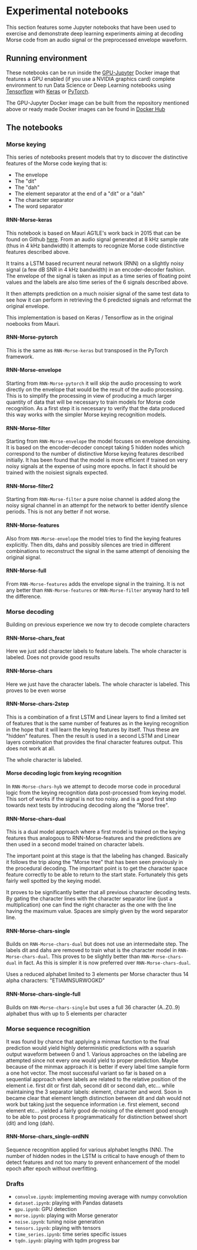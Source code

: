 # Experimental notebooks

This section features some Jupyter notebooks that have been used to exercise and demonstrate deep learning experiments aiming at decoding Morse code from an audio signal or the preprocessed envelope waveform.

## Running environment

These notebooks can be run inside the [GPU-Jupyter](https://github.com/iot-salzburg/gpu-jupyter) Docker image that features a GPU enabled (if you use a NVIDIA graphics card) complete environment to run Data Science or Deep Learning notebooks using [Tensorflow](https://www.tensorflow.org/) with [Keras](https://keras.io/) or [PyTorch](https://pytorch.org/).

The GPU-Jupyter Docker image can be built from the repository mentioned above or ready made Docker images can be found in [Docker Hub](https://hub.docker.com/r/cschranz/gpu-jupyter)

## The notebooks

### Morse keying

This series of notebooks present models that try to discover the distinctive features of the Morse code keying that is:

  - The envelope
  - The "dit"
  - The "dah"
  - The element separator at the end of a "dit" or a "dah"
  - The character separator
  - The word separator

#### RNN-Morse-keras

This notebook is based on Mauri AG1LE's work back in 2015 that can be found on Github [here](https://github.com/ag1le/RNN-Morse). From an audio signal generated at 8 kHz sample rate (thus in 4 kHz bandwidth) it attempts to recognize Morse code distinctive features described above.

It trains a LSTM based recurrent neural network (RNN) on a slightly noisy signal (a few dB SNR in 4 kHz bandwidth) in an encoder-decoder fashion. The envelope of the signal is taken as input as a time series of floating point values and the labels are also time series of the 6 signals described above.

It then attempts prediction on a much noisier signal of the same test data to see how it can perform in retrieving the 6 predicted signals and reformat the original envelope.

This implementation is based on Keras / Tensorflow as in the original noebooks from Mauri.

#### RNN-Morse-pytorch

This is the same as `RNN-Morse-keras` but transposed in the PyTorch framework.

#### RNN-Morse-envelope

Starting from `RNN-Morse-pytorch` it will skip the audio processing to work directly on the envelope that would be the result of the audio processing. This is to simplify the processing in view of producing a much larger quantity of data that will be necessary to train models for Morse code recognition. As a first step it is necessary to verify that the data produced this way works with the simpler Morse keying recognition models.

#### RNN-Morse-filter

Starting from `RNN-Morse-envelope` the model focuses on envelope denoising. It is based on the encoder-decoder concept taking 5 hidden nodes which correspond to the number of distinctive Morse keying features described initially. It has been found that the model is more efficient if trained on very noisy signals at the expense of using more epochs. In fact it should be trained with the noisiest signals expected.

#### RNN-Morse-filter2

Starting from `RNN-Morse-filter` a pure noise channel is added along the noisy signal channel in an attempt for the network to better identify silence periods. This is not any better if not worse.

#### RNN-Morse-features

Also from `RNN-Morse-envelope` the model tries to find the keying features explicitly. Then dits, dahs and possibly silences are tried in different combinations to reconstruct the signal in the same attempt of denoising the original signal.

#### RNN-Morse-full

From `RNN-Morse-features` adds the envelope signal in the training. It is not any better than `RNN-Morse-features` or `RNN-Morse-filter` anyway hard to tell the difference.

### Morse decoding

Building on previous experience we now try to decode complete characters

#### RNN-Morse-chars_feat

Here we just add character labels to feature labels. The whole character is labeled. Does not provide good results

#### RNN-Morse-chars

Here we just have the character labels.  The whole character is labeled.  This proves to be even worse

#### RNN-Morse-chars-2step

This is a combination of a first LSTM and Linear layers to find a limited set of features that is the same number of features as in the keying recognition in the hope that it will learn the keying features by itself. Thus these are "hidden" features. Then the result is used in a second LSTM and Linear layers combination that provides the final character features output. This does not work at all.

The whole character is labeled.

#### Morse decoding logic from keying recognition

In `RNN-Morse-chars-hyb` we attempt to decode morse code in procedural logic from the keying recognition data post-processed from keying model. This sort of works if the signal is not too noisy. and is a good first step towards next tests by introducing decoding along the "Morse tree".

#### RNN-Morse-chars-dual

This is a dual model approach where a first model is trained on the keying features thus analogous to RNN-Morse-features and the predictions are then used in a second model trained on character labels.

The important point at this stage is that the labeling has changed. Basically it follows the trip along the "Morse tree" that has been seen previously in the procedural decoding. The important point is to get the character space feature correctly to be able to return to the start state. Fortunately this gets fairly well spotted by the keying model.

It proves to be significantly better that all previous character decoding tests. By gating the character lines with the character separator line (just a multiplication) one can find the right character as the one with the line having the maximum value. Spaces are simply given by the word separator line.

#### RNN-Morse-chars-single

Builds on `RNN-Morse-chars-dual` but does not use an intermedaite step. The labels dit and dahs are removed to train what is the character model in `RNN-Morse-chars-dual`. This proves to be slightly better than `RNN-Morse-chars-dual` in fact. As this is simpler it is now preferred over `RNN-Morse-chars-dual`.

Uses a reduced alphabet limited to 3 elements per Morse character thus 14 alpha characters: "ETIAMNSURWOGKD" 

#### RNN-Morse-chars-single-full

Builds on `RNN-Morse-chars-single` but uses a full 36 character (A..Z0..9) alphabet thus with up to 5 elements per character 

### Morse sequence recognition

It was found by chance that applying a minmax function to the final prediction would yield highly deterministic predictions with a squarish output waveform between 0 and 1. Various approaches on the labeling are attempted since not every one would yield to proper prediction. Maybe because of the minmax approach it is better if every label time sample form a one hot vector. The most successful variant so far is based on a sequential approach where labels are related to the relative position of the element i.e. first dit or first dah, second dit or second dah, etc... while maintaining the 3 separator labels: element, character and word. Soon in became clear that element length distinction between dit and dah would not work but taking just the sequence information i.e. first element, second element etc... yielded a fairly good de-noising of the element good enough to be able to post process it programmatically for distinction betweel short (dit) and long (dah).

#### RNN-Morse-chars_single-ordNN

Sequence recognition applied for various alphabet lengths (NN). The number of hidden nodes in the LSTM is critical to have enough of them to detect features and not too many to prevent enhancement of the model epoch after epoch without overfitting.

### Drafts

  - `convolve.ipynb`: implementing moving average with numpy convolution
  - `dataset.ipynb`: playing with Pandas datasets
  - `gpu.ipynb`: GPU detection
  - `morse.ipynb`: playing with Morse generator
  - `noise.ipynb`: tuning noise generation
  - `tensors.ipynb`: playing with tensors
  - `time_series.ipynb`: time series specific issues
  - `tqdn.ipynb`: playing with tqdm progress bar